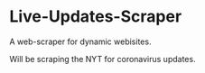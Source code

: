 # Live-Updates-Scraper

A web-scraper for dynamic webisites.

Will be scraping the NYT for coronavirus updates.
